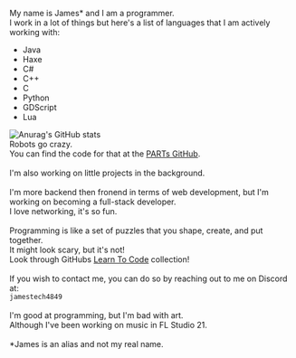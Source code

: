 My name is James* and I am a programmer.\
I work in a lot of things but here's a list of languages that I am actively working with:
- Java
- Haxe
- C#
- C++
- C
- Python
- GDScript
- Lua
<!-- md moment -->

![Anurag's GitHub stats](https://github-readme-stats.vercel.app/api?username=awsomeworld304&show_icons=true&theme=transparent)\
Robots go crazy.\
You can find the code for that at the [PARTs GitHub](https://github.com/3492PARTs).\
\
I'm also working on little projects in the background.\
\
I'm more backend then fronend in terms of web development, but I'm working on becoming a full-stack developer.\
I love networking, it's so fun.\
\
Programming is like a set of puzzles that you shape, create, and put together.\
It might look scary, but it's not!\
Look through GitHubs [Learn To Code](https://github.com/collections/learn-to-code) collection!\
\
If you wish to contact me, you can do so by reaching out to me on Discord at:\
```jamestech4849```\
\
I'm good at programming, but I'm bad with art.\
Although I've been working on music in FL Studio 21.\
\
*James is an alias and not my real name.


<!--- Ignore this!! Old stuff.
- 👋 Hi, I’m James!
- 👀 I’m interested in becoming a full stack developer.
- 🌱 I’m currently learning C#, C++.
- 💞️ I’m looking to collaborate on nothing yet, might change in the future.
- 📫 How to reach me: 'jamesprototech' on Discord.


Awsomeworld304/Awsomeworld304 is a ✨ special ✨ repository because its `README.md` (this file) appears on your GitHub profile.
You can click the Preview link to take a look at your changes.
--->
